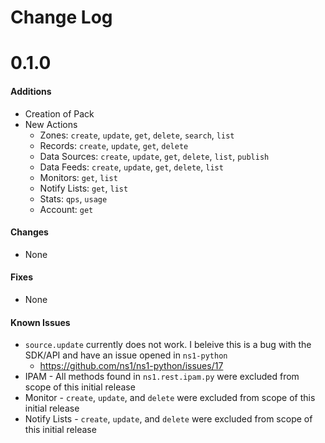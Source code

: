 # Change Log

# 0.1.0

#### Additions
- Creation of Pack
- New Actions
  - Zones: `create`, `update`, `get`, `delete`, `search`, `list`
  - Records: `create`, `update`, `get`, `delete`
  - Data Sources: `create`, `update`, `get`, `delete`, `list`, `publish`
  - Data Feeds: `create`, `update`, `get`, `delete`, `list`
  - Monitors: `get`, `list`
  - Notify Lists: `get`, `list`
  - Stats: `qps`, `usage`
  - Account: `get`

#### Changes
- None

#### Fixes
- None

#### Known Issues

- `source.update` currently does not work. I beleive this is a bug with the SDK/API and have an issue opened in `ns1-python`
  - https://github.com/ns1/ns1-python/issues/17
- IPAM - All methods found in `ns1.rest.ipam.py` were excluded from scope of this initial release
- Monitor - `create`, `update`, and `delete` were excluded from scope of this initial release
- Notify Lists - `create`, `update`, and `delete` were excluded from scope of this initial release
